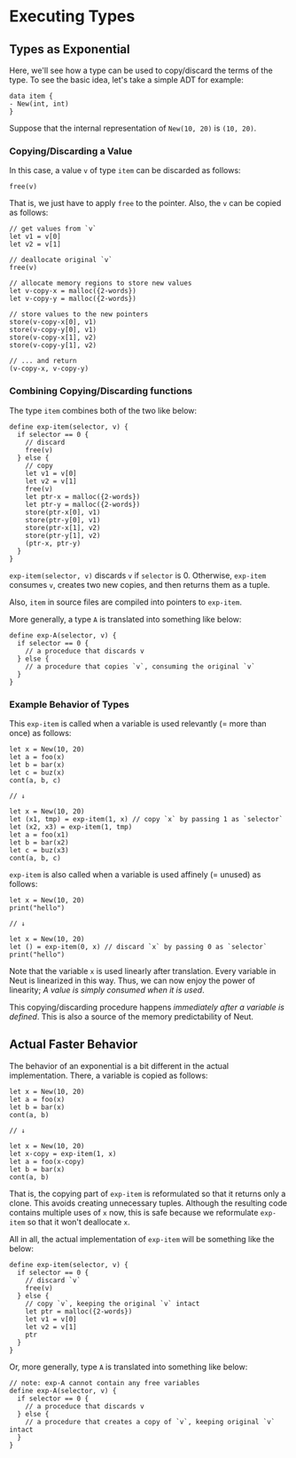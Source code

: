 # Executing Types

## Types as Exponential

Here, we'll see how a type can be used to copy/discard the terms of the type. To see the basic idea, let's take a simple ADT for example:

```neut
data item {
- New(int, int)
}
```

Suppose that the internal representation of `New(10, 20)` is `(10, 20)`.

### Copying/Discarding a Value

In this case, a value `v` of type `item` can be discarded as follows:

```neut
free(v)
```

That is, we just have to apply `free` to the pointer. Also, the `v` can be copied as follows:

```neut
// get values from `v`
let v1 = v[0]
let v2 = v[1]

// deallocate original `v`
free(v)

// allocate memory regions to store new values
let v-copy-x = malloc({2-words})
let v-copy-y = malloc({2-words})

// store values to the new pointers
store(v-copy-x[0], v1)
store(v-copy-y[0], v1)
store(v-copy-x[1], v2)
store(v-copy-y[1], v2)

// ... and return
(v-copy-x, v-copy-y)
```

### Combining Copying/Discarding functions

The type `item` combines both of the two like below:

```neut
define exp-item(selector, v) {
  if selector == 0 {
    // discard
    free(v)
  } else {
    // copy
    let v1 = v[0]
    let v2 = v[1]
    free(v)
    let ptr-x = malloc({2-words})
    let ptr-y = malloc({2-words})
    store(ptr-x[0], v1)
    store(ptr-y[0], v1)
    store(ptr-x[1], v2)
    store(ptr-y[1], v2)
    (ptr-x, ptr-y)
  }
}
```

`exp-item(selector, v)` discards `v` if `selector` is 0. Otherwise, `exp-item` consumes `v`, creates two new copies, and then returns them as a tuple.

Also, `item` in source files are compiled into pointers to `exp-item`.

More generally, a type `A` is translated into something like below:

```neut
define exp-A(selector, v) {
  if selector == 0 {
    // a proceduce that discards v
  } else {
    // a procedure that copies `v`, consuming the original `v`
  }
}
```

### Example Behavior of Types

This `exp-item` is called when a variable is used relevantly (= more than once) as follows:

```neut
let x = New(10, 20)
let a = foo(x)
let b = bar(x)
let c = buz(x)
cont(a, b, c)

// ↓

let x = New(10, 20)
let (x1, tmp) = exp-item(1, x) // copy `x` by passing 1 as `selector`
let (x2, x3) = exp-item(1, tmp)
let a = foo(x1)
let b = bar(x2)
let c = buz(x3)
cont(a, b, c)
```

`exp-item` is also called when a variable is used affinely (= unused) as follows:

```neut
let x = New(10, 20)
print("hello")

// ↓

let x = New(10, 20)
let () = exp-item(0, x) // discard `x` by passing 0 as `selector`
print("hello")
```

Note that the variable `x` is used linearly after translation. Every variable in Neut is linearized in this way. Thus, we can now enjoy the power of linearity; *A value is simply consumed when it is used*.

This copying/discarding procedure happens *immediately after a variable is defined*. This is also a source of the memory predictability of Neut.

## Actual Faster Behavior

The behavior of an exponential is a bit different in the actual implementation. There, a variable is copied as follows:

```neut
let x = New(10, 20)
let a = foo(x)
let b = bar(x)
cont(a, b)

// ↓

let x = New(10, 20)
let x-copy = exp-item(1, x)
let a = foo(x-copy)
let b = bar(x)
cont(a, b)
```

That is, the copying part of `exp-item` is reformulated so that it returns only a clone. This avoids creating unnecessary tuples. Although the resulting code contains multiple uses of `x` now, this is safe because we reformulate `exp-item` so that it won't deallocate `x`.

All in all, the actual implementation of `exp-item` will be something like the below:

```neut
define exp-item(selector, v) {
  if selector == 0 {
    // discard `v`
    free(v)
  } else {
    // copy `v`, keeping the original `v` intact
    let ptr = malloc({2-words})
    let v1 = v[0]
    let v2 = v[1]
    ptr
  }
}
```

Or, more generally, type `A` is translated into something like below:

```neut
// note: exp-A cannot contain any free variables
define exp-A(selector, v) {
  if selector == 0 {
    // a proceduce that discards v
  } else {
    // a procedure that creates a copy of `v`, keeping original `v` intact
  }
}
```
